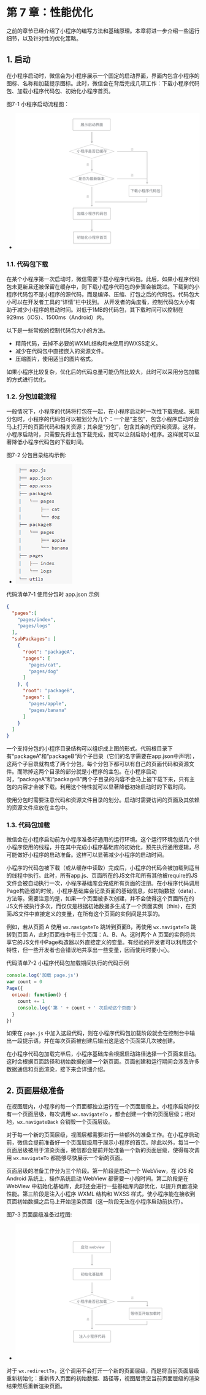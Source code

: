 # 第 7 章：性能优化

之前的章节已经介绍了小程序的编写方法和基础原理。本章将进一步介绍一些运行细节，以及针对性的优化策略。

## 1. 启动

在小程序启动时，微信会为小程序展示一个固定的启动界面，界面内包含小程序的图标、名称和加载提示图标。此时，微信会在背后完成几项工作：下载小程序代码包、加载小程序代码包、初始化小程序首页。

图7-1 小程序启动流程图：

* ![图7-1 小程序启动流程图](./images/7/1.png)

### 1.1. 代码包下载

在某个小程序第一次启动时，微信需要下载小程序代码包。此后，如果小程序代码包未更新且还被保留在缓存中，则下载小程序代码包的步骤会被跳过。下载到的小程序代码包不是小程序的源代码，而是编译、压缩、打包之后的代码包。代码包大小可以在开发者工具的“详情”栏中找到。
从开发者的角度看，控制代码包大小有助于减少小程序的启动时间。对低于1MB的代码包，其下载时间可以控制在929ms（iOS）、1500ms（Android）内。

以下是一些常规的控制代码包大小的方法。

* 精简代码，去掉不必要的WXML结构和未使用的WXSS定义。
* 减少在代码包中直接嵌入的资源文件。
* 压缩图片，使用适当的图片格式。

如果小程序比较复杂，优化后的代码总量可能仍然比较大，此时可以采用分包加载的方式进行优化。

### 1.2. 分包加载流程

一般情况下，小程序的代码将打包在一起，在小程序启动时一次性下载完成。采用分包时，小程序的代码包可以被划分为几个：一个是“主包”，包含小程序启动时会马上打开的页面代码和相关资源；其余是“分包”，包含其余的代码和资源。这样，小程序启动时，只需要先将主包下载完成，就可以立刻启动小程序。这样就可以显著降低小程序代码包的下载时间。

图7-2 分包目录结构示例:

* ![图7-2 分包目录结构示例](./images/7/2.png)

代码清单7-1 使用分包时 app.json 示例

```json
{
  "pages":[
    "pages/index",
    "pages/logs"
  ],
  "subPackages": [
    {
      "root": "packageA",
      "pages": [
        "pages/cat",
        "pages/dog"
      ]
    }, {
      "root": "packageB",
      "pages": [
        "pages/apple",
        "pages/banana"
      ]
    }
  ]
}
```

一个支持分包的小程序目录结构可以组织成上图的形式。代码根目录下有“packageA”和“packageB”两个子目录（它们的名字需要在app.json中声明），这两个子目录就构成了两个分包，每个分包下都可以有自己的页面代码和资源文件。而除掉这两个目录的部分就是小程序的主包。在小程序启动时，“packageA”和“packageB”两个子目录的内容不会马上被下载下来，只有主包的内容才会被下载。利用这个特性就可以显著降低初始启动时的下载时间。

使用分包时需要注意代码和资源文件目录的划分。启动时需要访问的页面及其依赖的资源文件应放在主包中。

### 1.3. 代码包加载

微信会在小程序启动前为小程序准备好通用的运行环境。这个运行环境包括几个供小程序使用的线程，并在其中完成小程序基础库的初始化，预先执行通用逻辑，尽可能做好小程序的启动准备。这样可以显著减少小程序的启动时间。

小程序的代码包被下载（或从缓存中读取）完成后，小程序的代码会被加载到适当的线程中执行。此时，所有app.js、页面所在的JS文件和所有其他被require的JS文件会被自动执行一次，小程序基础库会完成所有页面的注册。在小程序代码调用Page构造器的时候，小程序基础库会记录页面的基础信息，如初始数据（data）、方法等。需要注意的是，如果一个页面被多次创建，并不会使得这个页面所在的JS文件被执行多次，而仅仅是根据初始数据多生成了一个页面实例（this），在页面JS文件中直接定义的变量，在所有这个页面的实例间是共享的。

例如，若从页面 A 使用 `wx.navigateTo` 跳转到页面B，再使用 `wx.navigateTo` 跳转到页面 A，此时页面栈中有三个页面：A、B、A。这时两个 A 页面的实例将共享它的JS文件中Page构造器以外直接定义的变量。有经验的开发者可以利用这个特性，但一些开发者也会错误地共享出一些变量，因而使用时要小心。

代码清单7-2 小程序代码包加载期间执行的代码示例

```javascript
console.log('加载 page.js')
var count = 0
Page({
  onLoad: function() {
    count += 1
    console.log('第 ' + count + ' 次启动这个页面')
  }
})
```

如果在 `page.js` 中加入这段代码，则在小程序代码包加载阶段就会在控制台中输出一段提示语，并在每次页面被创建后输出这是这个页面第几次被创建。

在小程序代码包加载完毕后，小程序基础库会根据启动路径选择一个页面来启动。这时会根据页面路径和初始数据创建一个新页面。页面创建和运行期间会涉及许多数据通信和页面渲染，接下来会详细介绍。

## 2. 页面层级准备

在视图层内，小程序的每一个页面都独立运行在一个页面层级上。小程序启动时仅有一个页面层级，每次调用 `wx.navigateTo` ，都会创建一个新的页面层级；相对地，`wx.navigateBack` 会销毁一个页面层级。

对于每一个新的页面层级，视图层都需要进行一些额外的准备工作。在小程序启动前，微信会提前准备好一个页面层级用于展示小程序的首页。除此以外，每当一个页面层级被用于渲染页面，微信都会提前开始准备一个新的页面层级，使得每次调用 `wx.navigateTo` 都能够尽快展示一个新的页面。

页面层级的准备工作分为三个阶段。第一阶段是启动一个 WebView，在 iOS 和 Android 系统上，操作系统启动 WebView 都需要一小段时间。第二阶段是在 WebView 中初始化基础库，此时还会进行一些基础库内部优化，以提升页面渲染性能。第三阶段是注入小程序 WXML 结构和 WXSS 样式，使小程序能在接收到页面初始数据之后马上开始渲染页面（这一阶段无法在小程序启动前执行）。

图7-3 页面层级准备过程图:

* ![图7-3 页面层级准备过程图](./images/7/3.png)

对于 `wx.redirectTo`，这个调用不会打开一个新的页面层级，而是将当前页面层级重新初始化：重新传入页面的初始数据、路径等，视图层清空当前页面层级的渲染结果然后重新渲染页面。
